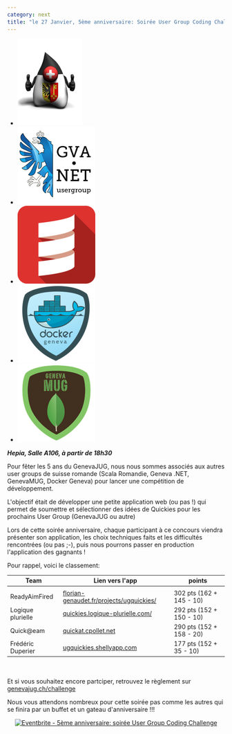 ```yaml
---
category: next
title: "le 27 Janvier, 5ème anniversaire: Soirée User Group Coding Challenge"
---
```


<ul id="grid-premium">
	<li><img src="/images/geneva-jug-duke-181.png" alt="GenevaJUG"></li>
	<li><a href="http://www.meetup.com/Geneva-NET-User-Group/" ><img src="/images/geneva.net.jpeg" alt="Geneva .NET User Group"></a></li>
	<li><a href="http://www.meetup.com/Scala-Romandie/"><img src="/images/scala-romandie.jpeg" alt="Scala Romandie"></a></li>
	<li><a href="http://dockgen.ch/"><img src="/images/docker-geneva.jpeg" alt="Docker Geneva"></a></li>
	<li><a href="http://genevamug.ch/"><img src="/images/genevamug.jpeg" alt="GenevaMUG"></a></li>
</ul>

***Hepia, Salle A106, à partir de 18h30***

Pour fêter les 5 ans du GenevaJUG, nous nous sommes associés aux autres user groups de suisse romande (Scala Romandie, Geneva .NET, GenevaMUG, Docker Geneva) pour lancer une compétition de développement.

L'objectif était de développer une petite application web (ou pas !) qui permet de soumettre et sélectionner des idées de Quickies pour les prochains User Group (GenevaJUG ou autre)

Lors de cette soirée anniversaire, chaque participant à ce concours viendra présenter son application, les choix techniques faits et les difficultés rencontrées (ou pas ;-), puis nous pourrons passer en production l'application des gagnants !

Pour rappel, voici le classement:

|Team|Lien vers l'app|points|
|-----|----|----|
||||
|ReadyAimFired|[florian-genaudet.fr/projects/ugquickies/](http://florian-genaudet.fr/projects/ugquickies/)| 302 pts (162 + 145 - 10)|
|Logique plurielle|[quickies.logique-plurielle.com/](http://quickies.logique-plurielle.com/)| 292 pts (152 + 150 - 10)|
|Quick@eam|[quickat.cpollet.net](http://quickat.cpollet.net)| 290 pts (152 + 158 - 20)|
|Frédéric Duperier|[ugquickies.shellyapp.com](http://ugquickies.shellyapp.com)| 177 pts (152 + 35 - 10) |

<br><br>
Et si vous souhaitez encore partciper, retrouvez le règlement sur [genevajug.ch/challenge](http://genevajug.ch/challenge/)

Nous vous attendons nombreux pour cette soirée pas comme les autres qui se finira par un buffet et un gateau d'anniversaire !!!

<center><a href="http://www.eventbrite.fr/e/inscription-5eme-anniversaire-soiree-user-group-coding-challenge-15436369597?ref=ebtn" target="_blank"><img src="https://www.eventbrite.fr/custombutton?eid=15436369597" alt="Eventbrite - 5ème anniversaire: soirée User Group Coding Challenge" /></a></center>
